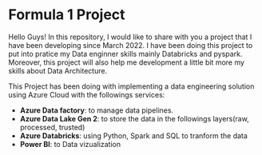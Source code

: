 # Formula 1 Project
Hello Guys!
In this repository, I would like to share with you a project that I have been developing since March 2022.
I have been doing this project to put into pratice my Data enginner skills mainly Databricks and pyspark. Moreover, this project will also help me development a little bit more my skills about Data Architecture. 

This Project has been doing with implementing a data engineering solution using Azure Cloud with the followings services:
+ **Azure Data factory**: to manage data pipelines.
+ **Azure Data Lake Gen 2**: to store the data in the followings layers(raw, processed, trusted)
+ **Azure Databricks**: using Python, Spark and SQL to tranform the data
+ **Power BI**: to Data vizualization
<!--
+ **Azure Data Lake Gen 2**: to store the data in the followings layers(raw, processed, trusted)
+ **Azure Databricks**: using Python, Spark and SQL to tranform the data
+ **Power BI**: to Data vizualization-->

